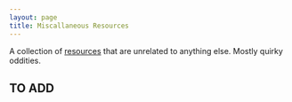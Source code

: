 ```yaml
---
layout: page
title: Miscallaneous Resources
---
```


A collection of [resources](..) that are unrelated to anything else. Mostly quirky oddities.

## TO ADD